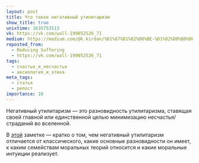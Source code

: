 ```yaml
---
layout: post
title: Что такое негативный утилитаризм
show_title: true
unixtime: 1635753513
vk: https://vk.com/wall-199052526_71
medium: https://medium.com/@k.kirdan/%D1%87%D1%82%D0%BE-%D1%82%D0%B0%D0%BA%D0%BE%D0%B5-%D0%BD%D0%B5%D0%B3%D0%B0%D1%82%D0%B8%D0%B2%D0%BD%D1%8B%D0%B9-%D1%83%D1%82%D0%B8%D0%BB%D0%B8%D1%82%D0%B0%D1%80%D0%B8%D0%B7%D0%BC-d5ae9401bae3
reposted_from:
  - Reducing Suffering
  - https://vk.com/wall-199052526_71
tags:
  - счастье_и_несчастье
  - аксиология_и_этика
meta_tags:
  - статья
  - репост
importance: 10
---
```

Негативный утилитаризм — это разновидность утилитаризма, ставящая своей главной или единственной целью минимизацию несчастья/страданий во вселенной.

В [этой](https://reducingsuffering.github.io/what-is-negative-utilitarianism.html) заметке — кратко о том, чем негативный утилитаризм отличается от классического, какие основные разновидности он имеет, к каким семействам моральных теорий относится и какие моральные интуиции реализует.